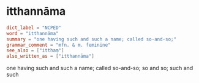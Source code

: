# itthannāma

``` toml
dict_label = "NCPED"
word = "itthannāma"
summary = "one having such and such a name; called so-and-so;"
grammar_comment = "mfn. & m. feminine"
see_also = ["itthaṃ"]
also_written_as = ["itthannāma"]
```

one having such and such a name; called so\-and\-so; so and so; such and such

